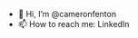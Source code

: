 - 👋 Hi, I’m @cameronfenton
- 📫 How to reach me: LinkedIn

<!---
cameronfenton/cameronfenton is a ✨ special ✨ repository because its `README.md` (this file) appears on your GitHub profile.
You can click the Preview link to take a look at your changes.
--->
